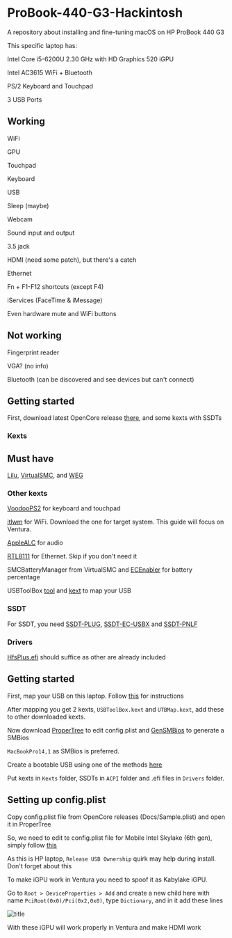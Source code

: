 # ProBook-440-G3-Hackintosh
A repository about installing and fine-tuning macOS on HP ProBook 440 G3

This specific laptop has:

Intel Core i5-6200U 2.30 GHz with HD Graphics 520 iGPU

Intel AC3615 WiFi + Bluetooth

PS/2 Keyboard and Touchpad

3 USB Ports

## Working
WiFi

GPU

Touchpad

Keyboard

USB

Sleep (maybe)

Webcam

Sound input and output

3.5 jack

HDMI (need some patch), but there's a catch

Ethernet

Fn + F1-F12 shortcuts (except F4)

iServices (FaceTime & iMessage)

Even hardware mute and WiFi buttons

## Not working
Fingerprint reader

VGA? (no info)

Bluetooth (can be discovered and see devices but can't connect)

## Getting started
First, download latest OpenCore release [there](https://github.com/acidanthera/OpenCorePkg/releases/latest), and some kexts with SSDTs

### Kexts

## Must have

[Lilu](https://github.com/acidanthera/Lilu/releases/latest), [VirtualSMC](https://github.com/acidanthera/VirtualSMC/releases/latest), and [WEG](https://github.com/acidanthera/WhateverGreen/releases/latest)

### Other kexts
[VoodooPS2](https://github.com/acidanthera/VoodooPS2/releases/latest) for keyboard and touchpad

[itlwm](https://github.com/OpenIntelWireless/itlwm/releases/latest) for WiFi. Download the one for target system. This guide will focus on Ventura.

[AppleALC](https://github.com/acidanthera/AppleALC/releases/latest) for audio

[RTL8111](https://github.com/Mieze/RTL8111_driver_for_OS_X/releases/latest) for Ethernet. Skip if you don't need it

SMCBatteryManager from VirtualSMC and [ECEnabler](https://github.com/1Revenger1/ECEnabler) for battery percentage

USBToolBox [tool](https://github.com/USBToolBox/tool) and [kext](https://github.com/USBToolBox/kext) to map your USB

### SSDT

For SSDT, you need [SSDT-PLUG](https://dortania.github.io/Getting-Started-With-ACPI/Universal/plug), [SSDT-EC-USBX](https://dortania.github.io/Getting-Started-With-ACPI/Universal/ec-fix) and [SSDT-PNLF](https://dortania.github.io/Getting-Started-With-ACPI/Laptops/backlight)

### Drivers

[HfsPlus.efi](https://github.com/acidanthera/OcBinaryData/blob/master/Drivers/HfsPlus.efi) should suffice as other are already included

## Getting started

First, map your USB on this laptop. Follow [this](https://github.com/USBToolBox/tool) for instructions

After mapping you get 2 kexts, `USBToolBox.kext` and `UTBMap.kext`, add these to other downloaded kexts.

Now download [ProperTree](https://github.com/corpnewt/ProperTree) to edit config.plist and [GenSMBios](https://github.com/corpnewt/GenSMBIOS) to generate a SMBios

`MacBookPro14,1` as SMBios is preferred.

Create a bootable USB using one of the methods [here](https://dortania.github.io/OpenCore-Install-Guide/installer-guide/)

Put kexts in `Kexts` folder, SSDTs in `ACPI` folder and .efi files in `Drivers` folder. 

## Setting up config.plist

Copy config.plist file from OpenCore releases (Docs/Sample.plist) and open it in ProperTree

So, we need to edit te config.plist file for Mobile Intel Skylake (6th gen), simply follow [this](https://dortania.github.io/OpenCore-Install-Guide/config-laptop.plist/skylake.html)

As this is HP laptop, `Release USB Ownership` quirk may help during install. Don't forget about this

To make iGPU work in Ventura you need to spoof it as Kabylake iGPU.

Go to `Root > DeviceProperties > Add` and create a new child here with name `PciRoot(0x0)/Pci(0x2,0x0)`, type `Dictionary`, and in it add these lines

![title](pic/gpupatach.png)

With these iGPU will work properly in Ventura and make HDMI work


